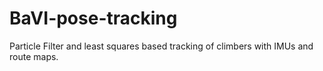 # BaVI-pose-tracking
Particle Filter and least squares based tracking of climbers with IMUs and route maps.
